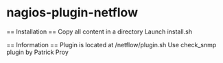 nagios-plugin-netflow
=====================
== Installation ==
Copy all content in a directory
Launch install.sh

== Information ==
Plugin is located at /netflow/plugin.sh
Use check_snmp plugin by Patrick Proy
